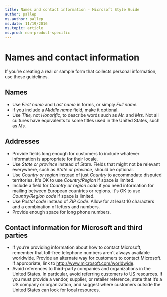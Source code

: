 ```yaml
---
title: Names and contact information - Microsoft Style Guide
author: pallep
ms.author: pallep
ms.date: 11/19/2016
ms.topic: article
ms.prod: non-product-specific
---
```


# Names and contact information

If you’re creating a real or sample form that collects personal information, use these guidelines.

## Names

  - Use *First name* and *Last name* in forms, or simply *Full name.* 
  - If you include a *Middle name* field, make it optional. 
  - Use *Title,* not *Honorific,* to describe words such as *Mr.* and *Mrs.* Not all cultures have equivalents to some titles used in the United States, such as *Ms.*

## Addresses

  - Provide fields long enough for customers to include whatever information is appropriate for their locale. 
  - Use *State or province* instead of *State.* Fields that might not be relevant everywhere, such as S*tate or province*, should be optional. 
  - Use *Country or region* instead of just *Country* to accommodate disputed territories. It's OK to use *Country/Region* if space is limited.
  - Include a field for *Country or region code* if you need information for mailing between European countries or regions. It's OK to use *Country/Region code* if space is limited.
  - Use *Postal code* instead of *ZIP Code*. Allow for at least 10 characters and a combination of letters and numbers. 
  - Provide enough space for long phone numbers. 

## Contact information for Microsoft and third parties

  - If
    you’re providing information about how to contact
    Microsoft, remember that toll-free telephone numbers aren't
    always available worldwide. Provide an alternate way for customers
    to contact Microsoft. If appropriate, link to <http://www.microsoft.com/worldwide>.
  - Avoid
    references to third-party companies and organizations in the
    United States. In particular, avoid referring customers to US
    resources. If you must provide a vendor, supplier, or retailer
    reference, state that it’s a US company or organization, and
    suggest where customers outside the United States can
    look for local resources.
